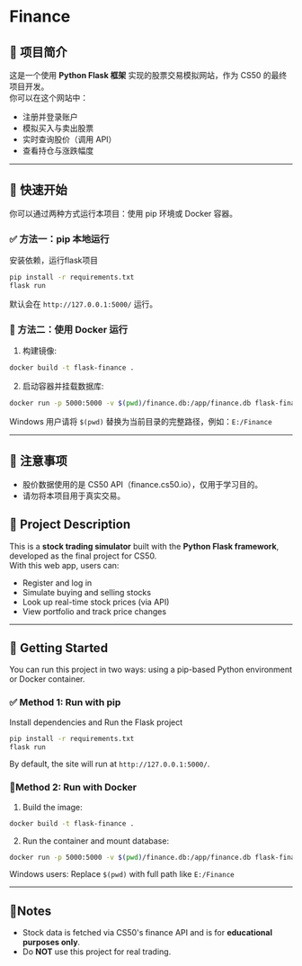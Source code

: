 # Finance

## 🧾 项目简介 

这是一个使用 **Python Flask 框架** 实现的股票交易模拟网站，作为 CS50 的最终项目开发。  
你可以在这个网站中：

- 注册并登录账户
- 模拟买入与卖出股票
- 实时查询股价（调用 API）
- 查看持仓与涨跌幅度

---

## 🚀 快速开始

你可以通过两种方式运行本项目：使用 pip 环境或 Docker 容器。


### ✅ 方法一：pip 本地运行 

安装依赖，运行flask项目

```bash
pip install -r requirements.txt
flask run
```

默认会在 `http://127.0.0.1:5000/` 运行。


### 🐳 方法二：使用 Docker 运行

1. 构建镜像:

```bash
docker build -t flask-finance .
```

2. 启动容器并挂载数据库:

```bash
docker run -p 5000:5000 -v $(pwd)/finance.db:/app/finance.db flask-finance
```

Windows 用户请将 `$(pwd)` 替换为当前目录的完整路径，例如：`E:/Finance` 


---


## 📌 注意事项 

- 股价数据使用的是 CS50 API（finance.cs50.io），仅用于学习目的。
- 请勿将本项目用于真实交易。





## 🧾 Project Description

This is a **stock trading simulator** built with the **Python Flask framework**, developed as the final project for CS50.  
With this web app, users can:

- Register and log in
- Simulate buying and selling stocks
- Look up real-time stock prices (via API)
- View portfolio and track price changes

---

## 🚀 Getting Started

You can run this project in two ways: using a pip-based Python environment or Docker container.

### ✅ Method 1: Run with pip

Install dependencies and Run the Flask project

```bash
pip install -r requirements.txt
flask run
```

By default, the site will run at `http://127.0.0.1:5000/`.


### 🐳Method 2: Run with Docker

1. Build the image:

```bash
docker build -t flask-finance .
```

2. Run the container and mount database:

```bash
docker run -p 5000:5000 -v $(pwd)/finance.db:/app/finance.db flask-finance
```

Windows users: Replace `$(pwd)` with full path like `E:/Finance`

---

## 📌Notes

- Stock data is fetched via CS50's finance API and is for **educational purposes only**.
- Do **NOT** use this project for real trading.